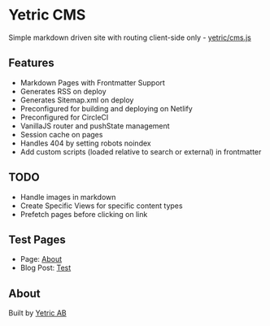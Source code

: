 # Yetric CMS

Simple markdown driven site with routing client-side only - [yetric/cms.js](https://github.com/yetric/cms.js)

## Features

-   Markdown Pages with Frontmatter Support
-   Generates RSS on deploy
-   Generates Sitemap.xml on deploy
-   Preconfigured for building and deploying on Netlify
-   Preconfigured for CircleCI
-   VanillaJS router and pushState management
-   Session cache on pages
-   Handles 404 by setting robots noindex
-   Add custom scripts (loaded relative to search or external) in frontmatter

## TODO

-   Handle images in markdown
-   Create Specific Views for specific content types
-   Prefetch pages before clicking on link

## Test Pages

-   Page: [About](/about)
-   Blog Post: [Test](/blog/test)

## About

Built by [Yetric AB](https://yetric.com)
